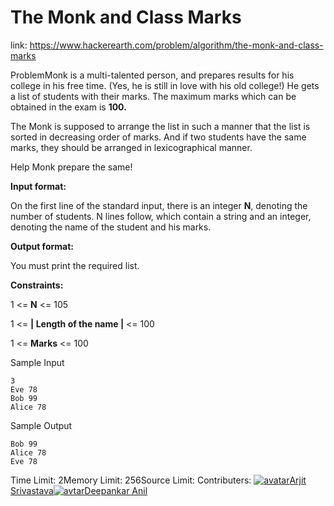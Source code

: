 # The Monk and Class Marks 
 
 link: https://www.hackerearth.com/problem/algorithm/the-monk-and-class-marks 
 
 ProblemMonk is a multi-talented person, and prepares results for his college in his free time. (Yes, he is still in love with his old college!) He gets a list of students with their marks. The maximum marks which can be obtained in the exam is **100.**


The Monk is supposed to arrange the list in such a manner that the list is sorted in decreasing order of marks. And if two students have the same marks, they should be arranged in lexicographical manner.


Help Monk prepare the same!


**Input format:**  

On the first line of the standard input, there is an integer **N**, denoting the number of students. N lines follow, which contain a string and an integer, denoting the name of the student and his marks.


**Output format:**  

You must print the required list.


**Constraints:**  

1 <= **N** <= 105  

1 <= **| Length of the name |** <= 100   

1 <= **Marks** <= 100

Sample Input
```
3
Eve 78
Bob 99
Alice 78
```
Sample Output
```
Bob 99
Alice 78
Eve 78
```
Time Limit: 2Memory Limit: 256Source Limit: Contributers: [![avatar](https://static-fastly.hackerearth.com/static/avatar/img/default.jpg)Arjit Srivastava](/@arjit5)[![avtar](https://he-s3.s3.amazonaws.com/media/avatars/deepankarak/resized/30/61329581329079262844.png)Deepankar Anil](/@deepankarak)